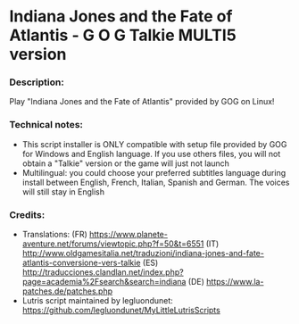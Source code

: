 # Indiana Jones and the Fate of Atlantis - G O G Talkie MULTI5 version
### Description:
Play "Indiana Jones and the Fate of Atlantis" provided by GOG on Linux!
### Technical notes:
- This script installer is ONLY compatible with setup file provided by GOG for Windows and English language. If you use others files, you will not obtain a "Talkie" version or the game will just not launch
- Multilingual: you could choose your preferred subtitles language during install between English, French, Italian, Spanish and German. The voices will still stay in English
### Credits:
- Translations:
(FR) https://www.planete-aventure.net/forums/viewtopic.php?f=50&t=6551
(IT) http://www.oldgamesitalia.net/traduzioni/indiana-jones-and-fate-atlantis-conversione-vers-talkie
(ES) http://traducciones.clandlan.net/index.php?page=academia%2Fsearch&search=indiana
(DE) https://www.la-patches.de/patches.php
- Lutris script maintained by legluondunet: https://github.com/legluondunet/MyLittleLutrisScripts
